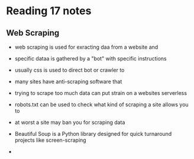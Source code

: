 # Reading 17 notes

## Web Scraping

- web scraping is used for exracting daa from a website and

- specific dataa is gathered by a "bot" with specific instructions

- usually css is used to direct bot or crawler to

- many sites have anti-scraping software that

- trying to scrape too much data can put strain on a websites serverless

- robots.txt can be used to check what kind of scraping a site allows you to

- at worst a site may ban you for scraping data

- Beautiful Soup is a Python library designed for quick turnaround projects like screen-scraping

- 
